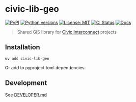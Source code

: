 # civic-lib-geo

[![PyPI](https://img.shields.io/pypi/v/civic-lib-geo.svg)](https://pypi.org/project/civic-lib-geo/)
[![Python versions](https://img.shields.io/pypi/pyversions/civic-lib-geo.svg)](https://pypi.org/project/civic-lib-geo/)
[![License: MIT](https://img.shields.io/badge/license-MIT-green.svg)](https://opensource.org/licenses/MIT)
[![CI Status](https://github.com/civic-interconnect/civic-lib-geo/actions/workflows/ci.yml/badge.svg)](https://github.com/civic-interconnect/civic-lib-geo/actions/workflows/ci.yml)
[![Docs](https://img.shields.io/badge/docs-mkdocs--material-blue)](https://civic-interconnect.github.io/civic-lib-geo/)

> Shared GIS library for [Civic Interconnect](https://github.com/civic-interconnect) projects

## Installation

```shell
uv add civic-lib-geo
```

Or add to pyproject.toml dependencies.

## Development

See [DEVELOPER.md](./DEVELOPER.md)

